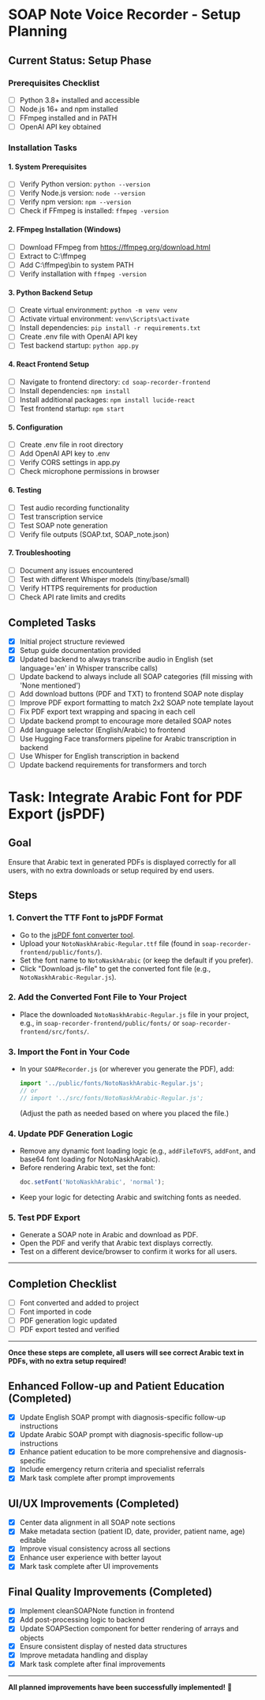 # SOAP Note Voice Recorder - Setup Planning

## Current Status: Setup Phase

### Prerequisites Checklist
- [ ] Python 3.8+ installed and accessible
- [ ] Node.js 16+ and npm installed
- [ ] FFmpeg installed and in PATH
- [ ] OpenAI API key obtained

### Installation Tasks

#### 1. System Prerequisites
- [ ] Verify Python version: `python --version`
- [ ] Verify Node.js version: `node --version`
- [ ] Verify npm version: `npm --version`
- [ ] Check if FFmpeg is installed: `ffmpeg -version`

#### 2. FFmpeg Installation (Windows)
- [ ] Download FFmpeg from https://ffmpeg.org/download.html
- [ ] Extract to C:\ffmpeg
- [ ] Add C:\ffmpeg\bin to system PATH
- [ ] Verify installation with `ffmpeg -version`

#### 3. Python Backend Setup
- [ ] Create virtual environment: `python -m venv venv`
- [ ] Activate virtual environment: `venv\Scripts\activate`
- [ ] Install dependencies: `pip install -r requirements.txt`
- [ ] Create .env file with OpenAI API key
- [ ] Test backend startup: `python app.py`

#### 4. React Frontend Setup
- [ ] Navigate to frontend directory: `cd soap-recorder-frontend`
- [ ] Install dependencies: `npm install`
- [ ] Install additional packages: `npm install lucide-react`
- [ ] Test frontend startup: `npm start`

#### 5. Configuration
- [ ] Create .env file in root directory
- [ ] Add OpenAI API key to .env
- [ ] Verify CORS settings in app.py
- [ ] Check microphone permissions in browser

#### 6. Testing
- [ ] Test audio recording functionality
- [ ] Test transcription service
- [ ] Test SOAP note generation
- [ ] Verify file outputs (SOAP.txt, SOAP_note.json)

#### 7. Troubleshooting
- [ ] Document any issues encountered
- [ ] Test with different Whisper models (tiny/base/small)
- [ ] Verify HTTPS requirements for production
- [ ] Check API rate limits and credits

## Completed Tasks
- [x] Initial project structure reviewed
- [x] Setup guide documentation provided 
- [x] Updated backend to always transcribe audio in English (set language='en' in Whisper transcribe calls) 
- [ ] Update backend to always include all SOAP categories (fill missing with 'None mentioned')
- [ ] Add download buttons (PDF and TXT) to frontend SOAP note display 
- [ ] Improve PDF export formatting to match 2x2 SOAP note template layout 
- [ ] Fix PDF export text wrapping and spacing in each cell
- [ ] Update backend prompt to encourage more detailed SOAP notes 
- [ ] Add language selector (English/Arabic) to frontend
- [ ] Use Hugging Face transformers pipeline for Arabic transcription in backend
- [ ] Use Whisper for English transcription in backend
- [ ] Update backend requirements for transformers and torch 

# Task: Integrate Arabic Font for PDF Export (jsPDF)

## Goal
Ensure that Arabic text in generated PDFs is displayed correctly for all users, with no extra downloads or setup required by end users.

## Steps

### 1. Convert the TTF Font to jsPDF Format
- Go to the [jsPDF font converter tool](https://simonbengtsson.github.io/jsPDF-AutoTable/tools/font-converter.html).
- Upload your `NotoNaskhArabic-Regular.ttf` file (found in `soap-recorder-frontend/public/fonts/`).
- Set the font name to `NotoNaskhArabic` (or keep the default if you prefer).
- Click "Download js-file" to get the converted font file (e.g., `NotoNaskhArabic-Regular.js`).

### 2. Add the Converted Font File to Your Project
- Place the downloaded `NotoNaskhArabic-Regular.js` file in your project, e.g., in `soap-recorder-frontend/public/fonts/` or `soap-recorder-frontend/src/fonts/`.

### 3. Import the Font in Your Code
- In your `SOAPRecorder.js` (or wherever you generate the PDF), add:
  ```js
  import '../public/fonts/NotoNaskhArabic-Regular.js';
  // or
  // import '../src/fonts/NotoNaskhArabic-Regular.js';
  ```
  (Adjust the path as needed based on where you placed the file.)

### 4. Update PDF Generation Logic
- Remove any dynamic font loading logic (e.g., `addFileToVFS`, `addFont`, and base64 font loading for NotoNaskhArabic).
- Before rendering Arabic text, set the font:
  ```js
  doc.setFont('NotoNaskhArabic', 'normal');
  ```
- Keep your logic for detecting Arabic and switching fonts as needed.

### 5. Test PDF Export
- Generate a SOAP note in Arabic and download as PDF.
- Open the PDF and verify that Arabic text displays correctly.
- Test on a different device/browser to confirm it works for all users.

---

## Completion Checklist
- [ ] Font converted and added to project
- [ ] Font imported in code
- [ ] PDF generation logic updated
- [ ] PDF export tested and verified

---

**Once these steps are complete, all users will see correct Arabic text in PDFs, with no extra setup required!** 

## Enhanced Follow-up and Patient Education (Completed)
- [x] Update English SOAP prompt with diagnosis-specific follow-up instructions
- [x] Update Arabic SOAP prompt with diagnosis-specific follow-up instructions
- [x] Enhance patient education to be more comprehensive and diagnosis-specific
- [x] Include emergency return criteria and specialist referrals
- [x] Mark task complete after prompt improvements

## UI/UX Improvements (Completed)
- [x] Center data alignment in all SOAP note sections
- [x] Make metadata section (patient ID, date, provider, patient name, age) editable
- [x] Improve visual consistency across all sections
- [x] Enhance user experience with better layout
- [x] Mark task complete after UI improvements

## Final Quality Improvements (Completed)
- [x] Implement cleanSOAPNote function in frontend
- [x] Add post-processing logic to backend
- [x] Update SOAPSection component for better rendering of arrays and objects
- [x] Ensure consistent display of nested data structures
- [x] Improve metadata handling and display
- [x] Mark task complete after final improvements

---

**All planned improvements have been successfully implemented!** 🎉
